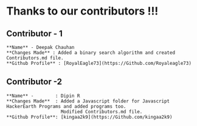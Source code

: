 # Thanks to our contributors !!!

## Contributor - 1
	**Name** - Deepak Chauhan
	**Changes Made** : Added a binary search algorithm and created Contributors.md file.
	**Github Profile** : [RoyalEagle73](https://Github.com/Royaleagle73)

## Contributor -2
	**Name** -        : Dipin R
	**Changes Made**  : Added a Javascript folder for Javascript HackerEarth Programs and added programs too.
					    Modified Contributors.md file.
	**Github Profile**: [kingaa2k9](https://Github.com/kingaa2k9)
